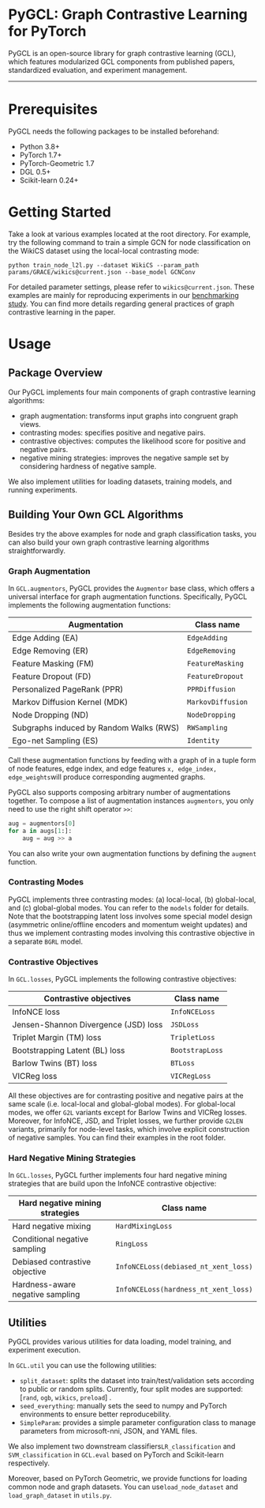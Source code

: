 # PyGCL: Graph Contrastive Learning for PyTorch

PyGCL is an open-source library for graph contrastive learning (GCL), which features modularized GCL components from published papers, standardized evaluation, and experiment management. 

---

# Prerequisites

PyGCL needs the following packages to be installed beforehand:

* Python 3.8+
* PyTorch 1.7+
* PyTorch-Geometric 1.7
* DGL 0.5+
* Scikit-learn 0.24+

# Getting Started

Take a look at various examples located at the root directory. For example, try the following command to train a simple GCN for node classification on the WikiCS dataset using the local-local contrasting mode:

````
python train_node_l2l.py --dataset WikiCS --param_path params/GRACE/wikics@current.json --base_model GCNConv
````

For detailed parameter settings, please refer to `wikics@current.json`. These examples are mainly for reproducing experiments in our [benchmarking study](https://openreview.net/forum?id=fYxEnpY-__G). You can find more details regarding general practices of graph contrastive learning in the paper.

# Usage

## Package Overview

Our PyGCL implements four main components of graph contrastive learning algorithms:

* graph augmentation: transforms input graphs into congruent graph views.
* contrasting modes: specifies positive and negative pairs.
* contrastive objectives: computes the likelihood score for positive and negative pairs.
* negative mining strategies: improves the negative sample set by considering hardness of negative sample.

We also implement utilities for loading datasets, training models, and running experiments.

## Building Your Own GCL Algorithms

Besides try the above examples for node and graph classification tasks, you can also build your own graph contrastive learning algorithms straightforwardly.

### Graph Augmentation

In `GCL.augmentors`, PyGCL provides the `Augmentor` base class, which offers a universal interface for graph augmentation functions. Specifically, PyGCL implements the following augmentation functions:

| Augmentation                             | Class name        |
| ---------------------------------------- | ----------------- |
| Edge Adding (EA)                         | `EdgeAdding`      |
| Edge Removing (ER)                       | `EdgeRemoving`    |
| Feature Masking (FM)                     | `FeatureMasking`  |
| Feature Dropout (FD)                     | `FeatureDropout`  |
| Personalized PageRank (PPR)              | `PPRDiffusion`    |
| Markov Diffusion Kernel (MDK)            | `MarkovDiffusion` |
| Node Dropping (ND)                       | `NodeDropping`    |
| Subgraphs induced by Random Walks (RWS)  | `RWSampling`      |
| Ego-net Sampling (ES)                    | `Identity`        |

Call these augmentation functions by feeding with a graph of in a tuple form of node features, edge index, and edge features `x, edge_index, edge_weights`will produce corresponding augmented graphs.

PyGCL also supports composing arbitrary number of augmentations together. To compose a list of augmentation instances `augmentors`, you only need to use the right shift operator `>>`:

```python
aug = augmentors[0]
for a in augs[1:]:
    aug = aug >> a
```

You can also write your own augmentation functions by defining the `augment` function.

### Contrasting Modes

PyGCL implements three contrasting modes: (a) local-local, (b) global-local, and (c) global-global modes. You can refer to the `models` folder for details. Note that the bootstrapping latent loss involves some special model design (asymmetric online/offline encoders and momentum weight updates) and thus we implement contrasting modes involving this contrastive objective in a separate `BGRL` model.

### Contrastive Objectives

In `GCL.losses`, PyGCL implements the following contrastive objectives:

| Contrastive objectives                | Class name      |
| ------------------------------------- | --------------- |
| InfoNCE loss                          | `InfoNCELoss`   |
| Jensen-Shannon Divergence (JSD) loss  | `JSDLoss`       |
| Triplet Margin (TM) loss              | `TripletLoss`   |
| Bootstrapping Latent (BL) loss        | `BootstrapLoss` |
| Barlow Twins (BT) loss                | `BTLoss`        |
| VICReg loss                           | `VICRegLoss`    |

All these objectives are for contrasting positive and negative pairs at the same scale (i.e. local-local and global-global modes). For global-local modes, we offer `G2L` variants except for Barlow Twins and VICReg losses. Moreover, for InfoNCE, JSD, and Triplet losses, we further provide `G2LEN` variants, primarily for node-level tasks, which involve explicit construction of negative samples. You can find their examples in the root folder.

### Hard Negative Mining Strategies

In `GCL.losses`, PyGCL further implements four hard negative mining strategies that are build upon the InfoNCE contrastive objective:

| Hard negative mining strategies  | Class name                           |
| -------------------------------- | ------------------------------------ |
| Hard negative mixing             | `HardMixingLoss`                     |
| Conditional negative sampling    | `RingLoss`                           |
| Debiased contrastive objective   | `InfoNCELoss(debiased_nt_xent_loss)` |
| Hardness-aware negative sampling | `InfoNCELoss(hardness_nt_xent_loss)` |

## Utilities

PyGCL provides various utilities for data loading, model training, and experiment execution.

In `GCL.util` you can use the following utilities:

* `split_dataset`: splits the dataset into train/test/validation sets according to public or random splits. Currently, four split modes are supported: [`rand`, `ogb`, `wikics`, `preload`] .
* `seed_everything`: manually sets the seed to numpy and PyTorch environments to ensure better reproducebility.
* `SimpleParam`: provides a simple parameter configuration class to manage parameters from microsoft-nni, JSON, and YAML files.

We also implement two downstream classifiers`LR_classification` and `SVM_classification` in `GCL.eval` based on PyTorch and Scikit-learn respectively.

Moreover, based on PyTorch Geometric, we provide functions for loading common node and graph datasets. You can use`load_node_dataset` and `load_graph_dataset` in `utils.py`.



